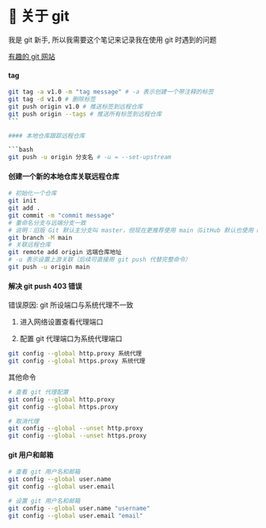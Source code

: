 # 🌿 关于 git

我是 git 新手, 所以我需要这个笔记来记录我在使用 git 时遇到的问题

[有趣的 git 网站](https://learngitbranching.js.org/?locale=zh_CN)

#### tag

````bash
git tag -a v1.0 -m "tag message" # -a 表示创建一个带注释的标签
git tag -d v1.0 # 删除标签
git push origin v1.0 # 推送标签到远程仓库
git push origin --tags # 推送所有标签到远程仓库
```

#### 本地仓库跟踪远程仓库

```bash
git push -u origin 分支名 # -u = --set-upstream
````

#### 创建一个新的本地仓库关联远程仓库

```bash
# 初始化一个仓库
git init
git add .
git commit -m "commit message"
# 重命名分支与远端分支一致
# 说明：旧版 Git 默认主分支叫 master，但现在更推荐使用 main（GitHub 默认也使用 main）。
git branch -M main
# 关联远程仓库
git remote add origin 远端仓库地址
# -u 表示设置上游关联（后续可直接用 git push 代替完整命令）
git push -u origin main
```

#### 解决 git push 403 错误

错误原因: git 所设端口与系统代理不一致

1. 进入网络设置查看代理端口

2. 配置 git 代理端口为系统代理端口

```bash
git config --global http.proxy 系统代理
git config --global https.proxy 系统代理
```

其他命令

```bash
# 查看 git 代理配置
git config --global http.proxy
git config --global https.proxy

# 取消代理
git config --global --unset http.proxy
git config --global --unset https.proxy
```

#### git 用户和邮箱

```bash
# 查看 git 用户名和邮箱
git config --global user.name
git config --global user.email

# 设置 git 用户名和邮箱
git config --global user.name "username"
git config --global user.email "email"
```
